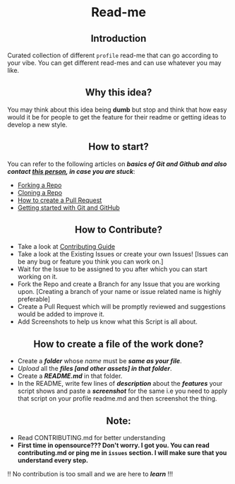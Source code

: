 <h1 align="center">Read-me</h1>

<h2 align="center">Introduction</h2>

Curated collection of different `profile` read-me that can go according to your vibe. You can get different read-mes and can use whatever you may like.

<h2 align="center">Why this idea?</h2>

You may think about this idea being <b>dumb</b> but stop and think that how easy would it be for people to get the feature for their readme or getting ideas to develop a new style.

<h2 align="center">How to start?</h2>

You can refer to the following articles on **_basics of Git and Github and also contact [this person](https://github.com/smriti1313/), in case you are stuck_**:

- [Forking a Repo](https://help.github.com/en/github/getting-started-with-github/fork-a-repo)
- [Cloning a Repo](https://help.github.com/en/desktop/contributing-to-projects/creating-a-pull-request)
- [How to create a Pull Request](https://opensource.com/article/19/7/create-pull-request-github)
- [Getting started with Git and GitHub](https://towardsdatascience.com/getting-started-with-git-and-github-6fcd0f2d4ac6)

<h2 align=center> How to Contribute? </h2>  

- Take a look at [Contributing Guide](https://github.com/smriti1313/Read-me/blob/main/CONTRIBUTING.md)
- Take a look at the Existing Issues or create your own Issues! [Issues can be any bug or feature you think you can work on.]
- Wait for the Issue to be assigned to you after which you can start working on it.
- Fork the Repo and create a Branch for any Issue that you are working upon. [Creating a branch of your name or issue related name is highly preferable]
- Create a Pull Request which will be promptly reviewed and suggestions would be added to improve it.
- Add Screenshots to help us know what this Script is all about.

<h2 align=center>  How to create a file of the work done? </h2>

- Create a ***folder*** whose *name* must be ***same as your file***.
- *Upload* all the ***files [and other assets] in that folder***.
- Create a ***README.md*** in that folder.
- In the README, write few lines of ***description*** about the ***features*** your script shows and paste a ***screenshot*** for the same i.e you need to apply that script on your profile readme.md and then screenshot the thing.

<h2 align="center"> Note: </h2>

- Read CONTRIBUTING.md for better understanding
- **First time in opensource??? Don't worry. I got you. You can read contributing.md or ping me in `issues` section. I will make sure that you understand every step.**

!! No contribution is too small and we are here to ***learn*** !!!
